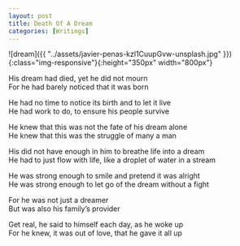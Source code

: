```yaml
---
layout: post
title: Death Of A Dream
categories: [Writings]
---
```


![dream]({{ "../assets/javier-penas-kzl1CuupGvw-unsplash.jpg" }}){:class="img-responsive"}{:height="350px" width="800px"}

His dream had died, yet he did not mourn  
For he had barely noticed that it was born

He had no time to notice its birth and to let it live  
He had work to do, to ensure his people survive

He knew that this was not the fate of his dream alone  
He knew that this was the struggle of many a man

His did not have enough in him to breathe life into a dream  
He had to just flow with life, like a droplet of water in a stream

He was strong enough to smile and pretend it was alright  
He was strong enough to let go of the dream without a fight

For he was not just a dreamer  
But was also his family’s provider

Get real, he said to himself each day, as he woke up  
For he knew, it was out of love, that he gave it all up